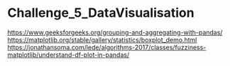 # Challenge_5_DataVisualisation

https://www.geeksforgeeks.org/grouping-and-aggregating-with-pandas/
https://matplotlib.org/stable/gallery/statistics/boxplot_demo.html
https://jonathansoma.com/lede/algorithms-2017/classes/fuzziness-matplotlib/understand-df-plot-in-pandas/
